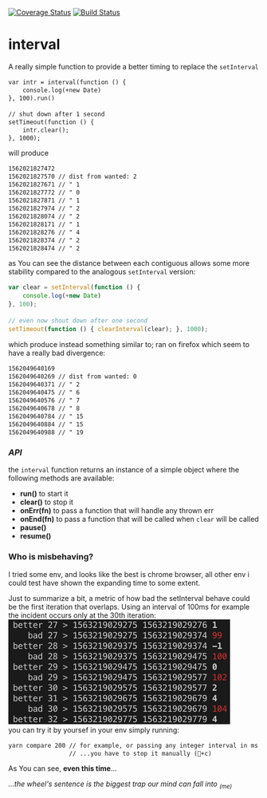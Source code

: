 [![Coverage Status](https://coveralls.io/repos/github/fedeghe/interval/badge.svg?branch=master)](https://coveralls.io/github/fedeghe/interval?branch=master)
[![Build Status](https://travis-ci.org/fedeghe/interval.svg?branch=master)](https://travis-ci.org/fedeghe/interval)
# interval

A really simple function to provide a better timing to replace the `setInterval`

```
var intr = interval(function () {
    console.log(+new Date)
}, 100).run()

// shut down after 1 second
setTimeout(function () {
    intr.clear();
}, 1000);
```

will produce

```
1562021827472
1562021827570 // dist from wanted: 2
1562021827671 // " 1
1562021827772 // " 0
1562021827871 // " 1 
1562021827974 // " 2
1562021828074 // " 2
1562021828171 // " 1
1562021828276 // " 4
1562021828374 // " 2
1562021828474 // " 2
```
as You can see the distance between each contiguous allows some more stability compared to the analogous `setInterval` version:

``` js
var clear = setInterval(function () {
    console.log(+new Date)
}, 100);

// even now shout down after one second
setTimeout(function () { clearInterval(clear); }, 1000);
```
which produce instead something similar to; ran on firefox which seem to have a really bad divergence:
```
1562049640169
1562049640269 // dist from wanted: 0
1562049640371 // " 2
1562049640475 // " 6
1562049640576 // " 7
1562049640678 // " 8
1562049640784 // " 15
1562049640884 // " 15
1562049640988 // " 19
```
### _API_
the `interval` function returns an instance of a simple object where the following methods are available:
- **run()** to start it
- **clear()** to stop it
- **onErr(fn)** to pass a function that will handle any thrown err
- **onEnd(fn)** to pass a function that will be called when `clear` will be called  
- **pause()**
- **resume()**

### Who is misbehaving?  
I tried some env, and looks like the best is chrome browser, all other env i could test have shown the expanding time to some extent.  

Just to summarize a bit, a metric of how bad the setInterval behave could be the first iteration that overlaps. 
Using an interval of 100ms for example the incident occurs only at the 30th iteration:  
![malta logo](https://raw.githubusercontent.com/fedeghe/interval/master/compare/100.png)  
you can try it by yoursef in your env simply running:  
```
yarn compare 200 // for example, or passing any integer interval in ms
                 // ...you have to stop it manually (+c)
```

As You can see, **even this time**...  
  
 _...the wheel's sentence is the biggest trap our mind can fall into <sub>(me)</sub>_





